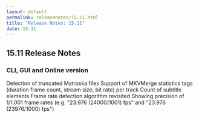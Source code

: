 ```yaml
---
layout: default
permalink: releasenotes/15.11.html
title: "Release Notes: 15.11"
date: 15.11
---
```

## 15.11 Release Notes

### CLI, GUI and Online version

Detection of truncated Matroska files
Support of MKVMerge statistics tags (duration frame count, stream size, bit rate) per track
Count of subtitle elements
Frame rate detection algorithm revisited
Showing precision of 1/1.001 frame rates (e.g. "23.976 (24000/1001) fps" and "23.976 (23976/1000) fps")